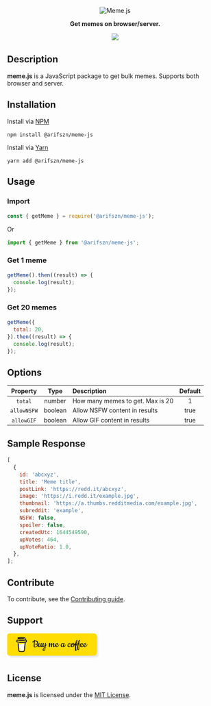 <p align="center">
    <img src="https://user-images.githubusercontent.com/45073703/170882295-c20a51b9-67b4-414f-9b9e-7178bfc5d8c5.png" alt="Meme.js" >
</p>
<p align="center">
  <b>Get memes on browser/server.</b>
</p>
<p align="center">
  <a href="https://github.com/arifszn/meme.js/actions/workflows/test.yml">
    <img src="https://github.com/arifszn/meme.js/actions/workflows/test.yml/badge.svg"/>
  </a>
</p>

## Description

**meme.js** is a JavaScript package to get bulk memes. Supports both browser and server.

## Installation

Install via <a href="https://www.npmjs.com/package/@arifszn/meme-js">NPM</a>

```
npm install @arifszn/meme-js
```

Install via <a href="https://yarnpkg.com/package/@arifszn/meme-js">Yarn</a>

```
yarn add @arifszn/meme-js
```

## Usage

### Import

```js
const { getMeme } = require('@arifszn/meme-js');
```

Or

```js
import { getMeme } from '@arifszn/meme-js';
```

### Get 1 meme

```js
getMeme().then((result) => {
  console.log(result);
});
```

### Get 20 memes

```js
getMeme({
  total: 20,
}).then((result) => {
  console.log(result);
});
```

## Options

|  Property   |  Type   | Description                      | Default |
| :---------: | :-----: | :------------------------------- | :-----: |
|   `total`   | number  | How many memes to get. Max is 20 |    1    |
| `allowNSFW` | boolean | Allow NSFW content in results    |  true   |
| `allowGIF`  | boolean | Allow GIF content in results     |  true   |

## Sample Response

```js
[
  {
    id: 'abcxyz',
    title: 'Meme title',
    postLink: 'https://redd.it/abcxyz',
    image: 'https://i.redd.it/example.jpg',
    thumbnail: 'https://a.thumbs.redditmedia.com/example.jpg',
    subreddit: 'example',
    NSFW: false,
    spoiler: false,
    createdUtc: 1644549590,
    upVotes: 464,
    upVoteRatio: 1.0,
  },
];
```

## Contribute

To contribute, see the [Contributing guide](https://github.com/arifszn/meme.js/blob/main/CONTRIBUTING.md).

## Support

<a href="https://www.buymeacoffee.com/arifszn" target="_blank">
  <img
    src="https://raw.githubusercontent.com/arifszn/arifszn/main/assets/bmc-button.png"
    alt="Buy Me A Coffee"
    height="60" 
    width="217"
  >
</a>

## License

**meme.js** is licensed under the [MIT License](https://github.com/arifszn/meme.js/blob/main/LICENSE).
